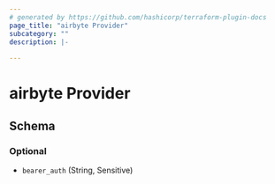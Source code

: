 ```yaml
---
# generated by https://github.com/hashicorp/terraform-plugin-docs
page_title: "airbyte Provider"
subcategory: ""
description: |-
  
---
```


# airbyte Provider





<!-- schema generated by tfplugindocs -->
## Schema

### Optional

- `bearer_auth` (String, Sensitive)
